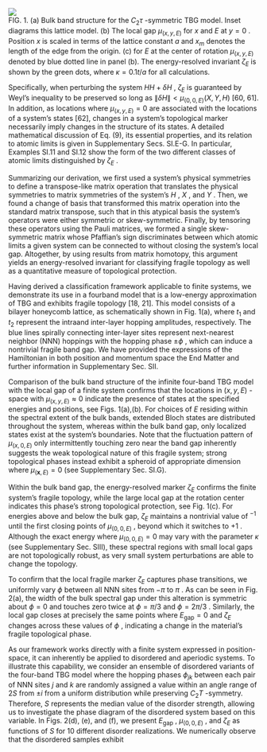 ![](images/742121be4ae048f3b8c5ca9a2973634ebe1156c68e0683e098b843551b9b877d.jpg)  
FIG. 1. (a) Bulk band structure for the $C _ { 2 } \tau$ -symmetric TBG model. Inset diagrams this lattice model. (b) The local gap $\mu _ { ( x , y , E ) }$ for $x$ and $E$ at $y = 0$ . Position $x$ is scaled in terms of the lattice constant $a$ and $x _ { m }$ denotes the length of the edge from the origin. (c) for $E$ at the center of rotation $\mu _ { ( x , y , E ) }$ denoted by blue dotted line in panel (b). The energy-resolved invariant $\zeta _ { E }$ is shown by the green dots, where $\kappa = 0 . 1 t / a$ for all calculations.

Specifically, when perturbing the system $H  H + \delta H$ , $\zeta _ { E }$ is guaranteed by Weyl’s inequality to be preserved so long as $\| \delta H \| < \mu _ { ( 0 , 0 , E ) } ( X , Y , H )$ [60, 61]. In addition, as locations where $\mu _ { ( x , y , E ) } = 0$ are associated with the locations of a system’s states [62], changes in a system’s topological marker necessarily imply changes in the structure of its states. A detailed mathematical discussion of Eq. (9), its essential properties, and its relation to atomic limits is given in Supplementary Secs. SI.E-G. In particular, Examples SI.11 and SI.12 show the form of the two different classes of atomic limits distinguished by $\zeta _ { E }$ .

Summarizing our derivation, we first used a system’s physical symmetries to define a transpose-like matrix operation that translates the physical symmetries to matrix symmetries of the system’s $H$ , $X$ , and $Y$ . Then, we found a change of basis that transformed this matrix operation into the standard matrix transpose, such that in this atypical basis the system’s operators were either symmetric or skew-symmetric. Finally, by tensoring these operators using the Pauli matrices, we formed a single skew-symmetric matrix whose Pfaffian’s sign discriminates between which atomic limits a given system can be connected to without closing the system’s local gap. Altogether, by using results from matrix homotopy, this argument yields an energy-resolved invariant for classifying fragile topology as well as a quantitative measure of topological protection.

Having derived a classification framework applicable to finite systems, we demonstrate its use in a fourband model that is a low-energy approximation of TBG and exhibits fragile topology [18, 21]. This model consists of a bilayer honeycomb lattice, as schematically shown in Fig. 1(a), where $t _ { 1 }$ and $t _ { 2 }$ represent the intraand inter-layer hopping amplitudes, respectively. The blue lines spirally connecting inter-layer sites represent next-nearest neighbor (NNN) hoppings with the hopping phase $\pm \phi$ , which can induce a nontrivial fragile band gap. We have provided the expressions of the Hamiltonian in both position and momentum space the End Matter and further information in Supplementary Sec. SII.

Comparison of the bulk band structure of the infinite four-band TBG model with the local gap of a finite system confirms that the locations in $( x , y , E )$ -space with $\mu _ { ( x , y , E ) } \approx 0$ indicate the presence of states at the specified energies and positions, see Figs. 1(a),(b). For choices of $E$ residing within the spectral extent of the bulk bands, extended Bloch states are distributed throughout the system, whereas within the bulk band gap, only localized states exist at the system’s boundaries. Note that the fluctuation pattern of $\mu _ { ( x , 0 , E ) }$ only intermittently touching zero near the band gap inherently suggests the weak topological nature of this fragile system; strong topological phases instead exhibit a spheroid of appropriate dimension where $\mu _ { ( \mathbf { x } , E ) } = 0$ (see Supplementary Sec. SI.G).

Within the bulk band gap, the energy-resolved marker $\zeta _ { E }$ confirms the finite system’s fragile topology, while the large local gap at the rotation center indicates this phase’s strong topological protection, see Fig. 1(c). For energies above and below the bulk gap, $\zeta _ { E }$ maintains a nontrivial value of $^ { - 1 }$ until the first closing points of $\mu _ { ( 0 , 0 , E ) }$ , beyond which it switches to $+ 1$ . Although the exact energy where $\mu _ { ( 0 , 0 , E ) } = 0$ may vary with the parameter $\kappa$ (see Supplementary Sec. SIII), these spectral regions with small local gaps are not topologically robust, as very small system perturbations are able to change the topology.

To confirm that the local fragile marker $\zeta _ { E }$ captures phase transitions, we uniformly vary $\phi$ between all NNN sites from $- \pi$ to $\pi$ . As can be seen in Fig. 2(a), the width of the bulk spectral gap under this alteration is symmetric about $\phi = 0$ and touches zero twice at $\phi = \pi / 3$ and $\phi = 2 \pi / 3$ . Similarly, the local gap closes at precisely the same points where $E _ { \mathrm { g a p } } = 0$ and $\zeta _ { E }$ changes across these values of $\phi$ , indicating a change in the material’s fragile topological phase.

As our framework works directly with a finite system expressed in position-space, it can inherently be applied to disordered and aperiodic systems. To illustrate this capability, we consider an ensemble of disordered variants of the four-band TBG model where the hopping phases $\phi _ { j k }$ between each pair of NNN sites $j$ and $k$ are randomly assigned a value within an angle range of $2 S$ from $\pm i$ from a uniform distribution while preserving $C _ { 2 } T$ -symmetry. Therefore, $S$ represents the median value of the disorder strength, allowing us to investigate the phase diagram of the disordered system based on this variable. In Figs. 2(d), (e), and (f), we present $E _ { \mathrm { g a p } }$ , $\mu _ { ( 0 , 0 , E ) }$ , and $\zeta _ { E }$ as functions of $S$ for 10 different disorder realizations. We numerically observe that the disordered samples exhibit